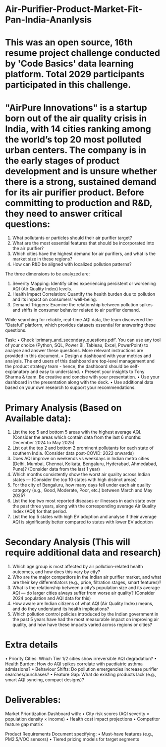# Air-Purifier-Product-Market-Fit-Pan-India-Ananlysis
# This was an open source, 16th resume project challenge conducted by 'Code Basics' data learning platform. Total 2029 participants participated in this challenge.
# "AirPure Innovations" is a startup born out of the air quality crisis in India, with 14 cities ranking among the world’s top 20 most polluted urban centers. The company is in the early stages of product development and is unsure whether there is a strong, sustained demand for its air purifier product. Before committing to production and R&D, they need to answer critical questions:

1. What pollutants or particles should their air purifier target?
2. What are the most essential features that should be incorporated into the air purifier?
3. Which cities have the highest demand for air purifiers, and what is the market size in these regions?
4. How can R&D be aligned with localized pollution patterns?

The three dimensions to be analyzed are:
1. Severity Mapping: Identify cities experiencing persistent or worsening AQI (Air Quality Index) levels.
2. Health Impact Correlation: Quantify the health burden due to pollution and its impact on consumers' well-being.
3. Demand Triggers: Examine the relationship between pollution spikes and shifts in consumer behavior related to air purifier demand.

While searching for reliable, real-time AQI data, the team discovered the "Dataful" platform, which provides datasets essential for answering these questions.

Task:
• Check ‘primary_and_secondary_questions.pdf’. You can use any tool of your choice (Python, SQL, Power BI, Tableau, Excel, PowerPoint) to analyse and answer these questions. More relevant instructions are provided in this document.
• Design a dashboard with your metrics and analysis. The end users of this dashboard are top-level management and the product strategy team - hence, the dashboard should be self-explanatory and easy to understand.
• Present your insights to Tony Sharma & team. Be creative and concise with your presentation.
• Use your dashboard in the presentation along with the deck.
• Use additional data based on your own research to support your recommendations.

# Primary Analysis (Based on Available data): 
1.	List the top 5 and bottom 5 areas with the highest average AQI. (Consider the areas which contain data from the last 6 months: December 2024 to May 2025) 
2.	List out the top 2 and bottom 2 prominent pollutants for each state of southern India. (Consider data post-COVID: 2022 onwards) 
3.	Does AQI improve on weekends vs weekdays in Indian metro cities (Delhi, Mumbai, Chennai, Kolkata, Bengaluru, Hyderabad, Ahmedabad, Pune)? (Consider data from the last 1 year) 
4.	Which months consistently show the worst air quality across Indian states — (Consider the top 10 states with high distinct areas) 
5.	For the city of Bengaluru, how many days fell under each air quality category (e.g., Good, Moderate, Poor, etc.) between March and May 2025? 
6.	List the top two most reported diseases or illnesses in each state over the past three years, along with the corresponding average Air Quality Index (AQI) for that period. 
7.	List the top 5 states with high EV adoption and analyse if their average AQI is significantly better compared to states with lower EV adoption 

# Secondary Analysis (This will require additional data and research) 
1.	Which age group is most affected by air pollution-related health outcomes, and how does this vary by city? 
2.	Who are the major competitors in the Indian air purifier market, and what are their key differentiators (e.g., price, filtration stages, smart features)?
3.	What is the relationship between a city’s population size and its average AQI — do larger cities always suffer from worse air quality? (Consider 2024 population and AQI data for this) 
4.	How aware are Indian citizens of what AQI (Air Quality Index) means, and do they understand its health implications? 
5.	Which pollution control policies introduced by the Indian government in the past 5 years have had the most measurable impact on improving air quality, and how have these impacts varied across regions or cities? 

# Extra details
•	Priority Cities: Which Tier 1/2 cities show irreversible AQI degradation? 
•	Health Burden: How do AQI spikes correlate with paediatric asthma admissions?
•	Behaviour Shifts: Do pollution emergencies increase purifier searches/purchases? 
•	Feature Gap: What do existing products lack (e.g., smart AQI syncing, compact designs)?

# Deliverables: 
Market Prioritization Dashboard with:
•	City risk scores (AQI severity × population density × income) 
•	Health cost impact projections 
•	Competitor feature gap matrix 

Product Requirements Document specifying: 
•	Must-have features (e.g., PM2.5/VOC sensors)
•	Tiered pricing models for target segments 

